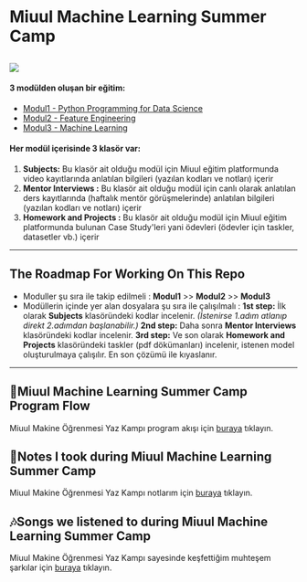 # Miuul Machine Learning Summer Camp

## ![](https://ci6.googleusercontent.com/proxy/tm-_giPUyt6mqTBqFfuGjxdndaUA65UHEaR4wSBgruBucowsS5aDcS2QOik33Qw0WpK6hLUZd3VZeR_hXjQxTD7bWDRPKpHiGu298ucrdszV8qOCWS96bJpa72FQM900fNNNVshOlgM=s0-d-e1-ft#https://img.euromsg.net/9B194CBF7B524F43AAAB1B6BA092D13E/images/2023/07/04/banner.jpg)

#### 3 modülden oluşan bir eğitim:

- [Modul1 - Python Programming for Data Science](<https://github.com/elifbeyzatok00/Miuul-Machine-Learning-Summer-Camp/tree/main/Modul1(week1%26week2)>)
- [Modul2 - Feature Engineering](<https://github.com/elifbeyzatok00/Miuul-Machine-Learning-Summer-Camp/tree/main/Modul2(week_3)>)
- [Modul3 - Machine Learning](<https://github.com/elifbeyzatok00/Miuul-Machine-Learning-Summer-Camp/tree/main/Modul3(week4%26week5%26week6)>)

#### Her modül içerisinde 3 klasör var:

1. **Subjects:** Bu klasör ait olduğu modül için Miuul eğitim platformunda video kayıtlarında anlatılan bilgileri (yazılan kodları ve notları) içerir
2. **Mentor Interviews :** Bu klasör ait olduğu modül için canlı olarak anlatılan ders kayıtlarında (haftalık mentör görüşmelerinde) anlatılan bilgileri (yazılan kodları ve notları) içerir
3. **Homework and Projects :** Bu klasör ait olduğu modül için Miuul eğitim platformunda bulunan Case Study'leri yani ödevleri (ödevler için taskler, datasetler vb.) içerir

---

## The Roadmap For Working On This Repo

- Moduller şu sıra ile takip edilmeli : **Modul1** >> **Modul2** >> **Modul3**
- Modüllerin içinde yer alan dosyalara şu sıra ile çalışılmalı :
  **1st step:** İlk olarak **Subjects** klasöründeki kodlar incelenir. <i>(İstenirse 1.adım atlanıp direkt 2.adımdan başlanabilir.)</i>
  **2nd step:** Daha sonra **Mentor Interviews** klasöründeki kodlar incelenir.
  **3rd step:** Ve son olarak **Homework and Projects** klasöründeki taskler (pdf dökümanları) incelenir, istenen model oluşturulmaya çalışılır. En son çözümü ile kıyaslanır.

---

## 🦩Miuul Machine Learning Summer Camp Program Flow

Miuul Makine Öğrenmesi Yaz Kampı program akışı için [buraya](https://drive.google.com/file/d/1fjoa9fH_XqYTUa3zkBnEyRqLSrQ1mJbL/view?usp=sharing) tıklayın.

## 📝Notes I took during Miuul Machine Learning Summer Camp

Miuul Makine Öğrenmesi Yaz Kampı notlarım için [buraya](https://docs.google.com/document/d/1U-ehzlzvBUzg6DIc08JAjkLZELL-gKqpxbP7iRP8puA/edit?usp=sharing) tıklayın.

## 🎶Songs we listened to during Miuul Machine Learning Summer Camp

Miuul Makine Öğrenmesi Yaz Kampı sayesinde keşfettiğim muhteşem şarkılar için [buraya](https://open.spotify.com/playlist/2vrop31DPLtjAF9a97Sh0f?si=a040fb7e935c46e7) tıklayın.
